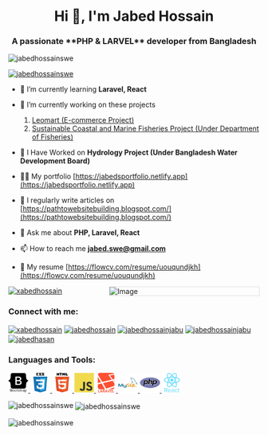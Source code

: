 <h1 align="center">Hi 👋, I'm Jabed Hossain</h1>
<h3 align="center">A passionate **PHP & LARVEL** developer from Bangladesh</h3>

<p align="left"> <img src="https://komarev.com/ghpvc/?username=jabedhossainswe&label=Profile%20views&color=0e75b6&style=flat" alt="jabedhossainswe" /> </p>

<p align="left"> <a href="https://github.com/ryo-ma/github-profile-trophy"><img src="https://github-profile-trophy.vercel.app/?username=jabedhossainswe" alt="jabedhossainswe" /></a> </p>


- 🌱 I’m currently learning **Laravel, React**
- 🔭 I’m currently working on these projects
  1. [Leomart (E-commerce Project)](http://leomart.leotechbd.com/)
  2. [Sustainable Coastal and Marine Fisheries Project (Under Department of Fisheries)](http://craftgear-db.fisheries.gov.bd/)

- 🔭 I Have Worked on **Hydrology Project (Under Bangladesh Water Development Board)**

- 👨‍💻 My portfolio [https://jabedsportfolio.netlify.app](https://jabedsportfolio.netlify.app)

- 📝 I regularly write articles on [https://pathtowebsitebuilding.blogspot.com/](https://pathtowebsitebuilding.blogspot.com/)

- 💬 Ask me about **PHP, Laravel, React**

- 📫 How to reach me **jabed.swe@gmail.com**

- 📄 My resume [https://flowcv.com/resume/uouqundjkh](https://flowcv.com/resume/uouqundjkh)

<img src="https://github.com/JabedHossainSwe/JabedHossain/assets/60073739/c2b5544d-ff94-4240-9759-1118e604611e" alt="Image" width="300" align="right" style="margin-left: 20px; border: 1px solid #ddd;" />


<p align="left"> <a href="https://twitter.com/xabedhossain" target="blank"><img src="https://img.shields.io/twitter/follow/xabedhossain?logo=twitter&style=for-the-badge" alt="xabedhossain" /></a> </p>

<h3 align="left">Connect with me:</h3>
<p align="left">
<a href="https://twitter.com/xabedhossain" target="blank"><img align="center" src="https://raw.githubusercontent.com/rahuldkjain/github-profile-readme-generator/master/src/images/icons/Social/twitter.svg" alt="xabedhossain" height="30" width="40" /></a>
<a href="https://linkedin.com/in/jabedhossain" target="blank"><img align="center" src="https://raw.githubusercontent.com/rahuldkjain/github-profile-readme-generator/master/src/images/icons/Social/linked-in-alt.svg" alt="jabedhossain" height="30" width="40" /></a>
<a href="https://fb.com/jabedhossainjabu" target="blank"><img align="center" src="https://raw.githubusercontent.com/rahuldkjain/github-profile-readme-generator/master/src/images/icons/Social/facebook.svg" alt="jabedhossainjabu" height="30" width="40" /></a>
<a href="https://instagram.com/jabedhossainjabu" target="blank"><img align="center" src="https://raw.githubusercontent.com/rahuldkjain/github-profile-readme-generator/master/src/images/icons/Social/instagram.svg" alt="jabedhossainjabu" height="30" width="40" /></a>
<a href="https://discord.gg/jabedhasan" target="blank"><img align="center" src="https://raw.githubusercontent.com/rahuldkjain/github-profile-readme-generator/master/src/images/icons/Social/discord.svg" alt="jabedhasan" height="30" width="40" /></a>
</p>

<h3 align="left">Languages and Tools:</h3>
<p align="left"> <a href="https://getbootstrap.com" target="_blank" rel="noreferrer"> <img src="https://raw.githubusercontent.com/devicons/devicon/master/icons/bootstrap/bootstrap-plain-wordmark.svg" alt="bootstrap" width="40" height="40"/> </a> <a href="https://www.w3schools.com/css/" target="_blank" rel="noreferrer"> <img src="https://raw.githubusercontent.com/devicons/devicon/master/icons/css3/css3-original-wordmark.svg" alt="css3" width="40" height="40"/> </a> <a href="https://www.w3.org/html/" target="_blank" rel="noreferrer"> <img src="https://raw.githubusercontent.com/devicons/devicon/master/icons/html5/html5-original-wordmark.svg" alt="html5" width="40" height="40"/> </a> <a href="https://developer.mozilla.org/en-US/docs/Web/JavaScript" target="_blank" rel="noreferrer"> <img src="https://raw.githubusercontent.com/devicons/devicon/master/icons/javascript/javascript-original.svg" alt="javascript" width="40" height="40"/> </a> <a href="https://laravel.com/" target="_blank" rel="noreferrer"> <img src="https://raw.githubusercontent.com/devicons/devicon/master/icons/laravel/laravel-plain-wordmark.svg" alt="laravel" width="40" height="40"/> </a> <a href="https://www.mysql.com/" target="_blank" rel="noreferrer"> <img src="https://raw.githubusercontent.com/devicons/devicon/master/icons/mysql/mysql-original-wordmark.svg" alt="mysql" width="40" height="40"/> </a> <a href="https://www.php.net" target="_blank" rel="noreferrer"> <img src="https://raw.githubusercontent.com/devicons/devicon/master/icons/php/php-original.svg" alt="php" width="40" height="40"/> </a> <a href="https://reactjs.org/" target="_blank" rel="noreferrer"> <img src="https://raw.githubusercontent.com/devicons/devicon/master/icons/react/react-original-wordmark.svg" alt="react" width="40" height="40"/> </a> </p>

<p><img align="left" src="https://github-readme-stats.vercel.app/api/top-langs?username=jabedhossainswe&show_icons=true&locale=en&layout=compact" alt="jabedhossainswe" /></p>

<p>&nbsp;<img align="center" src="https://github-readme-stats.vercel.app/api?username=jabedhossainswe&show_icons=true&locale=en" alt="jabedhossainswe" /></p>

<p><img align="center" src="https://github-readme-streak-stats.herokuapp.com/?user=jabedhossainswe&" alt="jabedhossainswe" /></p>

